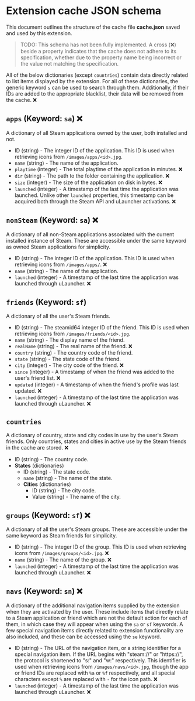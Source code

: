 # Extension cache JSON schema

This document outlines the structure of the cache file **cache.json** saved and used by this extension.

> TODO: This schema has not been fully implemented. A cross (❌) beside a property indicates that the cache does not adhere to its specification, whether due to the property name being incorrect or the value not matching the specification.

All of the below dictionaries (except `countries`) contain data directly related to list items displayed by the extension. For all of these dictionaries, the generic keyword `s` can be used to search through them. Additionally, if their IDs are added to the appropriate blacklist, their data will be removed from the cache. ❌

## `apps` (Keyword: `sa`) ❌

A dictionary of all Steam applications owned by the user, both installed and not.

- ID (string) - The integer ID of the application. This ID is used when retrieving icons from `/images/apps/<id>.jpg`.
- `name` (string) - The name of the application.
- `playtime` (integer) - The total playtime of the application in minutes. ❌
- `dir` (string) - The path to the folder containing the application. ❌
- `size` (integer) - The size of the application on disk in bytes. ❌
- `launched` (integer) - A timestamp of the last time the application was launched. Unlike other `launched` properties, this timestamp can be acquired both through the Steam API and uLauncher activations. ❌

## `nonSteam` (Keyword: `sa`) ❌

A dictionary of all non-Steam applications associated with the current installed instance of Steam. These are accessible under the same keyword as owned Steam applications for simplicity.

- ID (string) - The integer ID of the application. This ID is used when retrieving icons from `/images/apps/`. ❌
- `name` (string) - The name of the application.
- `launched` (integer) - A timestamp of the last time the application was launched through uLauncher. ❌

## `friends` (Keyword: `sf`)

A dictionary of all the user's Steam friends.

- ID (string) - The steamid64 integer ID of the friend. This ID is used when retrieving icons from `/images/friends/<id>.jpg`.
- `name` (string) - The display name of the friend.
- `realName` (string) - The real name of the friend. ❌
- `country` (string) - The country code of the friend.
- `state` (string) - The state code of the friend.
- `city` (integer) - The city code of the friend. ❌
- `since` (integer) - A timestamp of when the friend was added to the user's friend list. ❌
- `updated` (integer) - A timestamp of when the friend's profile was last updated. ❌
- `launched` (integer) - A timestamp of the last time the application was launched through uLauncher. ❌

## `countries`

A dictionary of country, state and city codes in use by the user's Steam friends. Only countries, states and cities in active use by the Steam friends in the cache are stored. ❌

- ID (string) - The country code.
- **States** (dictionaries)
    - ID (string) - The state code.
    - `name` (string) - The name of the state.
    - **Cities** (dictionaries)
        - ID (string) - The city code.
        - Value (string) - The name of the city.

## `groups` (Keyword: `sf`) ❌

A dictionary of all the user's Steam groups. These are accessible under the same keyword as Steam friends for simplicity.

- ID (string) - The integer ID of the group. This ID is used when retrieving icons from `/images/groups/<id>.jpg`. ❌
- `name` (string) - The name of the group. ❌
- `launched` (integer) - A timestamp of the last time the application was launched through uLauncher. ❌

## `navs` (Keyword: `sn`) ❌

A dictionary of the additional navigation items supplied by the extension when they are activated by the user. These include items that directly relate to a Steam application or friend which are not the default action for each of them, in which case they will appear when using the `sa` or `sf` keywords. A few special navigation items directly related to extension functionality are also included, and these can be accessed using the `se` keyword.

- ID (string) - The URL of the navigation item, or a string identifier for a special navigation item. If the URL begins with "steam://" or "https://", the protocol is shortened to "s:" and "w:" respectively. This identifier is used when retrieving icons from `/images/navs/<id>.jpg`, though the app or friend IDs are replaced with `%a` or `%f` respectively, and all special characters except `%` are replaced with `-` for the icon path. ❌
- `launched` (integer) - A timestamp of the last time the application was launched through uLauncher. ❌
